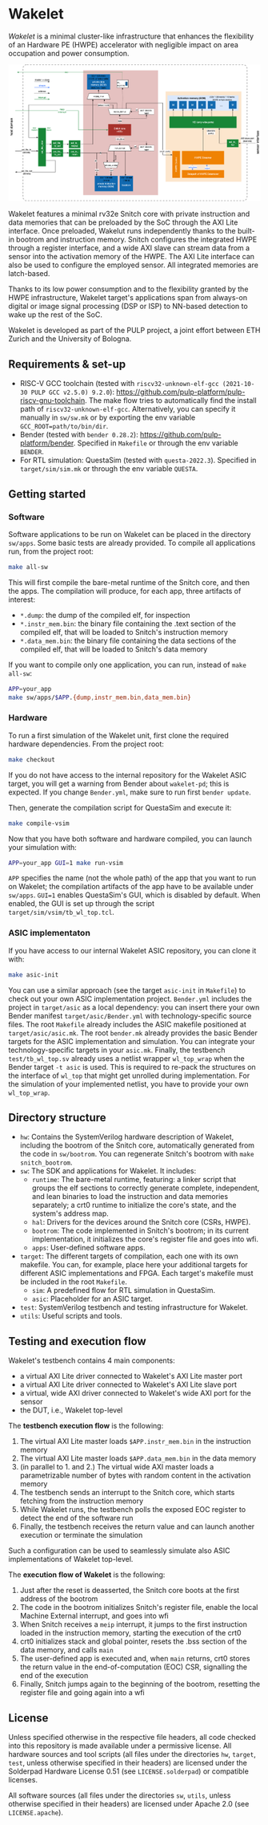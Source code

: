 # Wakelet

*Wakelet* is a minimal cluster-like infrastructure that enhances the flexibility of an Hardware PE (HWPE) accelerator with negligible impact on area occupation and power consumption.

![Wakelet architectural diagram](doc/wakelet_arch.png)

Wakelet features a minimal rv32e Snitch core with private instruction and data memories that can be preloaded by the SoC through the AXI Lite interface. Once preloaded, Wakelut runs independently thanks to the built-in bootrom and instruction memory.
Snitch configures the integrated HWPE through a register interface, and a wide AXI slave can stream data from a sensor into the activation memory of the HWPE. The AXI Lite interface can also be used to configure the employed sensor. All integrated memories are latch-based.

Thanks to its low power consumption and to the flexibility granted by the HWPE infrastructure, Wakelet target's applications span from always-on digital or image signal processing (DSP or ISP) to NN-based detection to wake up the rest of the SoC.

Wakelet is developed as part of the PULP project, a joint effort between ETH Zurich and the University of Bologna.

## Requirements & set-up

- RISC-V GCC toolchain (tested with `riscv32-unknown-elf-gcc (2021-10-30 PULP GCC v2.5.0) 9.2.0`): https://github.com/pulp-platform/pulp-riscv-gnu-toolchain. The make flow tries to automatically find the install path of `riscv32-unknown-elf-gcc`. Alternatively, you can specify it manually in `sw/sw.mk` or by exporting the env variable `GCC_ROOT=path/to/bin/dir`.
- Bender (tested with `bender 0.28.2`): https://github.com/pulp-platform/bender. Specified in `Makefile` or through the env variable `BENDER`.
- For RTL simulation: QuestaSim (tested with `questa-2022.3`). Specified in `target/sim/sim.mk` or through the env variable `QUESTA`.

## Getting started

### Software
Software applications to be run on Wakelet can be placed in the directory `sw/apps`. Some basic tests are already provided.
To compile all applications run, from the project root:
```bash
make all-sw
```
This will first compile the bare-metal runtime of the Snitch core, and then the apps. The compilation will produce, for each app, three artifacts of interest:
- `*.dump`: the dump of the compiled elf, for inspection
- `*.instr_mem.bin`: the binary file containing the .text section of the compiled elf, that will be loaded to Snitch's instruction memory
- `*.data_mem.bin`: the binary file containing the data sections of the compiled elf, that will be loaded to Snitch's data memory

If you want to compile only one application, you can run, instead of `make all-sw`:
```bash
APP=your_app
make sw/apps/$APP.{dump,instr_mem.bin,data_mem.bin}
```

### Hardware
To run a first simulation of the Wakelet unit, first clone the required hardware dependencies. From the project root:
```bash
make checkout
```
If you do not have access to the internal repository for the Wakelet ASIC target, you will get a warning from Bender about `wakelet-pd`; this is expected.
If you change `Bender.yml`, make sure to run first `bender update`.

Then, generate the compilation script for QuestaSim and execute it:
```bash
make compile-vsim
```

Now that you have both software and hardware compiled, you can launch your simulation with:
```bash
APP=your_app GUI=1 make run-vsim
```
`APP` specifies the name (not the whole path) of the app that you want to run on Wakelet; the compilation artifacts of the app have to be available under `sw/apps`. `GUI=1` enables QuestaSim's GUI, which is disabled by default. When enabled, the GUI is set up through the script `target/sim/vsim/tb_wl_top.tcl`.

### ASIC implementaton
If you have access to our internal Wakelet ASIC repository, you can clone it with:
```bash
make asic-init
```
You can use a similar approach (see the target `asic-init` in `Makefile`) to check out your own ASIC implementation project.
`Bender.yml` includes the project in `target/asic` as a local dependency: you can insert there your own Bender manifest `target/asic/Bender.yml` with technology-specific source files.
The root `Makefile` already includes the ASIC makefile positioned at `target/asic/asic.mk`. The root `bender.mk` already provides the basic Bender targets for the ASIC implementation and simulation. You can integrate your technology-specific targets in your `asic.mk`.
Finally, the testbench `test/tb_wl_top.sv` already uses a netlist wrapper `wl_top_wrap` when the Bender target `-t asic` is used. This is required to re-pack the structures on the interface of `wl_top` that might get unrolled during implementation. For the simulation of your implemented netlist, you have to provide your own `wl_top_wrap`.


## Directory structure
- `hw`: Contains the SystemVerilog hardware description of Wakelet, including the bootrom of the Snitch core, automatically generated from the code in `sw/bootrom`. You can regenerate Snitch's bootrom with `make snitch_bootrom`.
- `sw`: The SDK and applications for Wakelet. It includes:
    - `runtime`: The bare-metal runtime, featuring: a linker script that groups the elf sections to correctly generate complete, independent, and lean binaries to load the instruction and data memories separately; a crt0 runtime to initialize the core's state, and the system's address map.
    - `hal`: Drivers for the devices around the Snitch core (CSRs, HWPE).
    - `bootrom`: The code implemented in Snitch's bootrom; in its current implementation, it initializes the core's register file and goes into wfi.
    - `apps`: User-defined software apps.
- `target`: The different targets of compilation, each one with its own makefile. You can, for example, place here your additional targets for different ASIC implementations and FPGA. Each target's makefile must be included in the root `Makefile`.
    - `sim`: A predefined flow for RTL simulation in QuestaSim.
    - `asic`: Placeholder for an ASIC target.
- `test`: SystemVerilog testbench and testing infrastructure for Wakelet.
- `utils`: Useful scripts and tools.

## Testing and execution flow

Wakelet's testbench contains 4 main components:
- a virtual AXI Lite driver connected to Wakelet's AXI Lite master port
- a virtual AXI Lite driver connected to Wakelet's AXI Lite slave port
- a virtual, wide AXI driver connected to Wakelet's wide AXI port for the sensor
- the DUT, i.e., Wakelet top-level

The **testbench execution flow** is the following:
1. The virtual AXI Lite master loads `$APP.instr_mem.bin` in the instruction memory
2. The virtual AXI Lite master loads `$APP.data_mem.bin` in the data memory
3. (in parallel to 1. and 2.) The virtual wide AXI master loads a parametrizable number of bytes with random content in the activation memory
4. The testbench sends an interrupt to the Snitch core, which starts fetching from the instruction memory
5. While Wakelet runs, the testbench polls the exposed EOC register to detect the end of the software run
6. Finally, the testbench receives the return value and can launch another execution or terminate the simulation

Such a configuration can be used to seamlessly simulate also ASIC implementations of Wakelet top-level.

The **execution flow of Wakelet** is the following:
1. Just after the reset is deasserted, the Snitch core boots at the first address of the bootrom
2. The code in the bootrom initializes Snitch's register file, enable the local Machine External interrupt, and goes into wfi
3. When Snitch receives a `meip` interrupt, it jumps to the first instruction loaded in the instruction memory, starting the execution of the crt0
4. crt0 initializes stack and global pointer, resets the .bss section of the data memory, and calls `main`
5. The user-defined app is executed and, when `main` returns, crt0 stores the return value in the end-of-computation (EOC) CSR, signalling the end of the execution
6. Finally, Snitch jumps again to the beginning of the bootrom, resetting the register file and going again into a wfi

## License

Unless specified otherwise in the respective file headers, all code checked into this repository is made available under a permissive license. All hardware sources and tool scripts (all files under the directories `hw`, `target`, `test`, unless otherwise specified in their headers) are licensed under the Solderpad Hardware License 0.51 (see `LICENSE.solderpad`) or compatible licenses. 

All software sources (all files under the directories `sw`, `utils`, unless otherwise specified in their headers) are licensed under Apache 2.0 (see `LICENSE.apache`).

